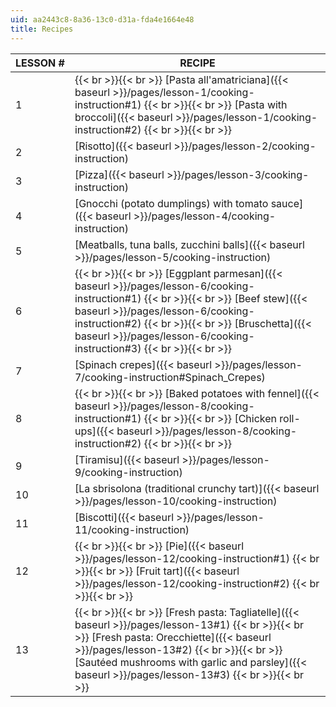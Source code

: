 ```yaml
---
uid: aa2443c8-8a36-13c0-d31a-fda4e1664e48
title: Recipes
---
```


| LESSON # | RECIPE |
| --- | --- |
| 1 |  {{< br >}}{{< br >}} [Pasta all'amatriciana]({{< baseurl >}}/pages/lesson-1/cooking-instruction#1) {{< br >}}{{< br >}} [Pasta with broccoli]({{< baseurl >}}/pages/lesson-1/cooking-instruction#2) {{< br >}}{{< br >}}  |
| 2 | [Risotto]({{< baseurl >}}/pages/lesson-2/cooking-instruction)  |
| 3 | [Pizza]({{< baseurl >}}/pages/lesson-3/cooking-instruction) |
| 4 | [Gnocchi (potato dumplings) with tomato sauce]({{< baseurl >}}/pages/lesson-4/cooking-instruction) |
| 5 | [Meatballs, tuna balls, zucchini balls]({{< baseurl >}}/pages/lesson-5/cooking-instruction) |
| 6 |  {{< br >}}{{< br >}} [Eggplant parmesan]({{< baseurl >}}/pages/lesson-6/cooking-instruction#1) {{< br >}}{{< br >}} [Beef stew]({{< baseurl >}}/pages/lesson-6/cooking-instruction#2) {{< br >}}{{< br >}} [Bruschetta]({{< baseurl >}}/pages/lesson-6/cooking-instruction#3) {{< br >}}{{< br >}}  |
| 7 | [Spinach crepes]({{< baseurl >}}/pages/lesson-7/cooking-instruction#Spinach_Crepes) |
| 8 |  {{< br >}}{{< br >}} [Baked potatoes with fennel]({{< baseurl >}}/pages/lesson-8/cooking-instruction#1) {{< br >}}{{< br >}} [Chicken roll-ups]({{< baseurl >}}/pages/lesson-8/cooking-instruction#2) {{< br >}}{{< br >}}  |
| 9 | [Tiramisu]({{< baseurl >}}/pages/lesson-9/cooking-instruction) |
| 10 | [La sbrisolona (traditional crunchy tart)]({{< baseurl >}}/pages/lesson-10/cooking-instruction) |
| 11 | [Biscotti]({{< baseurl >}}/pages/lesson-11/cooking-instruction) |
| 12 |  {{< br >}}{{< br >}} [Pie]({{< baseurl >}}/pages/lesson-12/cooking-instruction#1) {{< br >}}{{< br >}} [Fruit tart]({{< baseurl >}}/pages/lesson-12/cooking-instruction#2) {{< br >}}{{< br >}}  |
| 13 |  {{< br >}}{{< br >}} [Fresh pasta: Tagliatelle]({{< baseurl >}}/pages/lesson-13#1) {{< br >}}{{< br >}} [Fresh pasta: Orecchiette]({{< baseurl >}}/pages/lesson-13#2) {{< br >}}{{< br >}} [Sautéed mushrooms with garlic and parsley]({{< baseurl >}}/pages/lesson-13#3) {{< br >}}{{< br >}}
